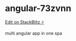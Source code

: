 # angular-73zvnn

[Edit on StackBlitz ⚡️](https://stackblitz.com/edit/angular-73zvnn)

multi angular app in one spa

